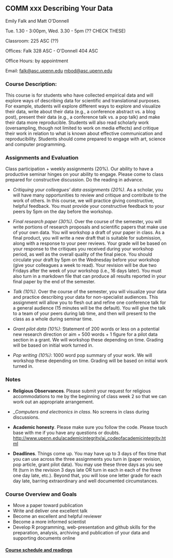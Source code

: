 ## COMM xxx Describing Your Data 

Emily Falk and Matt O'Donnell

Tue. 1.30 - 3:00pm, Wed. 3.30 - 5pm (?? CHECK THESE)

Classroom: 225 ASC (??)

Offices: Falk 328 ASC - O'Donnell 404 ASC

Office Hours: by appointment

Email: falk@asc.upenn.edu  mbod@asc.upenn.edu


 

### Course Description:

This course is for students who have collected empirical data and will explore ways of describing data for scientific and translational purposes.  For example, students will explore different ways to explore and visualize their data, write about their data (e.g., a conference abstract vs. a blog post), present their data (e.g., a conference talk vs. a pop talk) and make their data more reproducible. Students will also read scholarly work (oversampling, though not limited to work on media effects) and critique their work in relation to what is known about effective communication and reproducibility. Students should come prepared to engage with art, science and computer programming.


### Assignments and Evaluation

Class participation + weekly assignments (20%). Our ability to have a productive seminar hinges on your ability to engage.  Please come to class prepared for constructive discussion.  Do the reading in advance.

* _Critiquing your colleagues’ data assignments (20%)_. As a scholar, you will have many opportunities to review and critique and contribute to the work of others.  In this course, we will practice giving constructive, helpful feedback.  You must provide your constructive feedback to your peers by 5pm on the day before the workshop. 

* _Final research paper (30%)_.  Over the course of the semester, you will write portions of research proposals and scientific papers that make use of your own data.  You will workshop a draft of your paper in class. As a final product, you will write a new draft that is suitable for submission, along with a response to your peer reviews.  Your grade will be based on your response to the critiques you received during your workshop period, as well as the overall quality of the final piece.  You should circulate your draft by 5pm on the Wednesday before your workshop (give your colleagues a week to read).  Your revision will be due two Fridays after the week of your workshop (i.e., 16 days later).  You must also turn in a markdown file that can produce all results reported in your final paper by the end of the semester.

* _Talk (10%)_.  Over the course of the semester, you will visualize your data and practice describing your data for non-specialist audiences.  This assignment will allow you to flesh out and refine one conference talk for a general audience (15 minutes will be the default).  You will give the talk to a team of your peers during lab time, and then will present to the class as a whole during seminar time. 

* _Grant pilot data (10%)_: Statement of 200 words or less on a potential new research direction or aim + 500 words + 1 figure for a pilot data section in a grant.  We will workshop these depending on time.  Grading will be based on initial work turned in.

* _Pop writing (10%)_: 1000 word pop summary of your work. We will workshop these depending on time.  Grading will be based on initial work turned in.

 

### Notes

* __Religious Observances__. Please submit your request for religious accommodations to me by the beginning of class week 2 so that we can work out an appropriate arrangement.

* __Computers and electronics in class_. No screens in class during discussions.

* __Academic honesty__. Please make sure you follow the code. Please touch base with me if you have any questions or doubts. http://www.upenn.edu/academicintegrity/ai_codeofacademicintegrity.html

* __Deadlines__.  Things come up.  You may have up to 3 days of flex time that you can use across the three assignments you turn in (paper revision, pop article, grant pilot data).  You may use these three days as you see fit (turn in the revision 3 days late OR turn in each in each of the three one day late, etc.).  Beyond that, you will lose one letter grade for each day late, barring extraordinary and well documented circumstances.

 

### Course Overview and Goals

* Move a paper toward publication
* Write and deliver one excellent talk
* Become an excellent and helpful reviewer
* Become a more informed scientist
* Develop R programming, web-presentation and github skills for the preparation, analysis, archiving and publication of your data and supporting documents online



#### [Course schedule and readings](schedule.md) 
